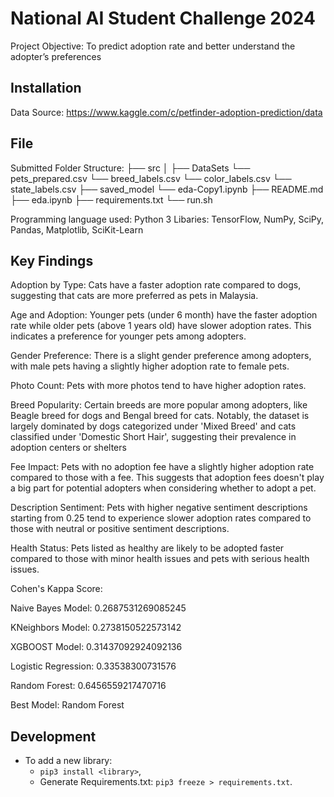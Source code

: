 # National AI Student Challenge 2024
Project Objective: To predict adoption rate and better understand the adopter’s preferences

## Installation
Data Source: https://www.kaggle.com/c/petfinder-adoption-prediction/data 

## File

Submitted Folder Structure:
├── src 
│ ├── DataSets
     └── pets_prepared.csv
     └── breed_labels.csv
     └── color_labels.csv
     └── state_labels.csv
├── saved_model
    └── eda-Copy1.ipynb
├── README.md 
├── eda.ipynb
├── requirements.txt 
└── run.sh 

Programming language used: Python 3
Libaries: TensorFlow, NumPy, SciPy, Pandas, Matplotlib, SciKit-Learn

## Key Findings

Adoption by Type: Cats have a faster adoption rate compared to dogs, suggesting that cats are more preferred as pets in Malaysia.

Age and Adoption: Younger pets (under 6 month) have the faster adoption rate  while older pets (above 1 years old) have slower adoption rates. This indicates a preference for younger pets among adopters.

Gender Preference: There is a slight gender preference among adopters, with male pets having a slightly higher adoption rate to female pets.

Photo Count: Pets with more photos tend to have higher adoption rates.

Breed Popularity: Certain breeds are more popular among adopters, like Beagle breed for dogs and Bengal breed for cats.
Notably, the dataset is largely dominated by dogs categorized under 'Mixed Breed'  and cats classified under 'Domestic Short Hair', suggesting their prevalence in adoption centers or shelters

Fee Impact: Pets with no adoption fee have a slightly higher adoption rate compared to those with a fee. This suggests that adoption fees doesn't play a big part for potential adopters when considering whether to adopt a pet.

Description Sentiment: Pets with higher negative sentiment descriptions starting from 0.25 tend to experience slower adoption rates compared to those with neutral or positive sentiment descriptions.

Health Status: Pets listed as healthy are likely to be adopted faster compared to those with minor health issues and pets with serious health issues.

Cohen's Kappa Score:

Naive Bayes Model: 0.2687531269085245

KNeighbors Model: 0.2738150522573142

XGBOOST Model: 0.31437092924092136

Logistic Regression: 0.33538300731576

Random Forest: 0.6456559217470716

Best Model: Random Forest


## Development
- To add a new library:
  - `pip3 install <library>`,
  - Generate Requirements.txt: `pip3 freeze > requirements.txt`.

